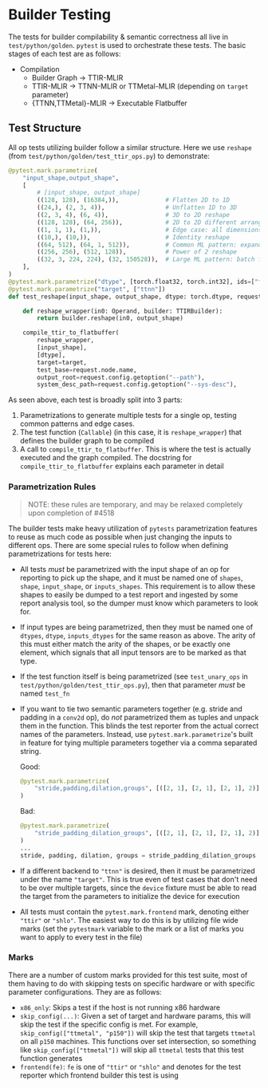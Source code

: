 # Builder Testing

The tests for builder compilability & semantic correctness all live in
`test/python/golden`. `pytest` is used to orchestrate these tests. The basic
stages of each test are as follows:

- Compilation
    - Builder Graph -> TTIR-MLIR
    - TTIR-MLIR -> TTNN-MLIR or TTMetal-MLIR (depending on `target` parameter)
    - {TTNN,TTMetal}-MLIR -> Executable Flatbuffer

## Test Structure
All op tests utilizing builder follow a similar structure. Here we use
`reshape` (from `test/python/golden/test_ttir_ops.py`) to demonstrate:

```python
@pytest.mark.parametrize(
    "input_shape,output_shape",
    [
        # [input_shape, output_shape]
        ((128, 128), (16384,)),             # Flatten 2D to 1D
        ((24,), (2, 3, 4)),                 # Unflatten 1D to 3D
        ((2, 3, 4), (6, 4)),                # 3D to 2D reshape
        ((128, 128), (64, 256)),            # 2D to 2D different arrangement
        ((1, 1, 1), (1,)),                  # Edge case: all dimensions are 1
        ((10,), (10,)),                     # Identity reshape
        ((64, 512), (64, 1, 512)),          # Common ML pattern: expand dims
        ((256, 256), (512, 128)),           # Power of 2 reshape
        ((32, 3, 224, 224), (32, 150528)),  # Large ML pattern: batch flatten
    ],
)
@pytest.mark.parametrize("dtype", [torch.float32, torch.int32], ids=["f32", "i32"])
@pytest.mark.parametrize("target", ["ttnn"])
def test_reshape(input_shape, output_shape, dtype: torch.dtype, request):

    def reshape_wrapper(in0: Operand, builder: TTIRBuilder):
        return builder.reshape(in0, output_shape)

    compile_ttir_to_flatbuffer(
        reshape_wrapper,
        [input_shape],
        [dtype],
        target=target,
        test_base=request.node.name,
        output_root=request.config.getoption("--path"),
        system_desc_path=request.config.getoption("--sys-desc"),
```

As seen above, each test is broadly split into 3 parts:
1. Parametrizations to generate multiple tests for a single op, testing common
   patterns and edge cases.
2. The test function (`Callable`) (in this case, it is `reshape_wrapper`) that
   defines the builder graph to be compiled
3. A call to `compile_ttir_to_flatbuffer`. This is where the test is actually
   executed and the graph compiled. The docstring for
   `compile_ttir_to_flatbuffer` explains each parameter in detail

### Parametrization Rules

> NOTE: these rules are temporary, and may be relaxed completely upon
> completion of #4518

The builder tests make heavy utilization of `pytests` parametrization features
to reuse as much code as possible when just changing the inputs to different
ops. There are some special rules to follow when defining parametrizations for tests here:
- All tests _must_ be parametrized with the input shape of an op for reporting
  to pick up the shape, and it must be named one of  `shapes`, `shape`,
  `input_shape`, or `inputs_shapes`. This requirement is to allow these shapes
  to easily be dumped to a test report and ingested by some report analysis
  tool, so the dumper must know which parameters to look for.
- If input types are being parametrized, then they must be named one of
  `dtypes`, `dtype`, `inputs_dtypes` for the same reason as above. The arity of
  this must either match the arity of the shapes, or be exactly one element,
  which signals that all input tensors are to be marked as that type.
- If the test function itself is being parametrized (see `test_unary_ops` in
  `test/python/golden/test_ttir_ops.py`), then that parameter _must_ be named
  `test_fn`
- If you want to tie two semantic parameters together (e.g. stride and padding
  in a `conv2d` op), do _not_ parametrized them as tuples and unpack them in
  the function. This blinds the test reporter from the actual correct names of
  the parameters. Instead, use `pytest.mark.parametrize`'s built in feature for
  tying multiple parameters together via a comma separated string.

    Good:
    ```python
    @pytest.mark.parametrize(
        "stride,padding,dilation,groups", [([2, 1], [2, 1], [2, 1], 2)]
    )
    ```
    Bad:
    ```python
    @pytest.mark.parametrize(
        "stride_padding_dilation_groups", [([2, 1], [2, 1], [2, 1], 2)]
    )
    ...
    stride, padding, dilation, groups = stride_padding_dilation_groups
- If a different backend to `"ttnn"` is desired, then it must be parametrized
  under the name `"target"`. This is true even of test cases that don't need to
  be over multiple targets, since the `device` fixture must be able to read the
  target from the parameters to initialize the device for execution
- All tests must contain the `pytest.mark.frontend` mark, denoting either
  `"ttir"` or `"shlo"`. The easiest way to do this is by utilizing file wide
  marks (set the `pytestmark` variable to the mark or a list of marks you want
  to apply to every test in the file)

### Marks
There are a number of custom marks provided for this test suite, most of them
having to do with skipping tests on specific hardware or with specific
parameter configurations. They are as follows:
- `x86_only`: Skips a test if the host is not running x86 hardware
- `skip_config(...)`: Given a set of target and hardware params, this will skip
  the test if the specific config is met. For example, `skip_config(["ttmetal",
  "p150"])` will skip the test that targets `ttmetal` on all `p150` machines.
  This functions over set intersection, so something like
  `skip_config(["ttmetal"])` will skip all `ttmetal` tests that this test
  function generates
- `frontend(fe)`: `fe` is one of `"ttir"` or `"shlo"` and denotes for the test
  reporter which frontend builder this test is using
